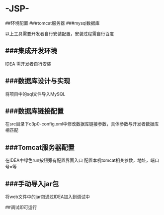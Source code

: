 # -JSP-
##环境配置
###tomcat服务器
###mysql数据库

以上工具需要开发者自行安装配置，安装过程需自行百度

###集成开发环境
-------------
IDEA 
需开发者自行安装

###数据库设计与实现
--------------
将项目中的sql文件导入MySQL


###数据库链接配置
---------------
在src目录下c3p0-config.xml中修改数据库链接参数，具体参数与开发者数据库相匹配

###Tomcat服务器配置
--------------
在IDEA中绿色run按钮旁有配置界面入口
配置本机tomcat相关参数，地址，端口号=等

###手动导入jar包
--------------
将web文件中的jar包通过IDEA加入到调试中

##调试即可运行
